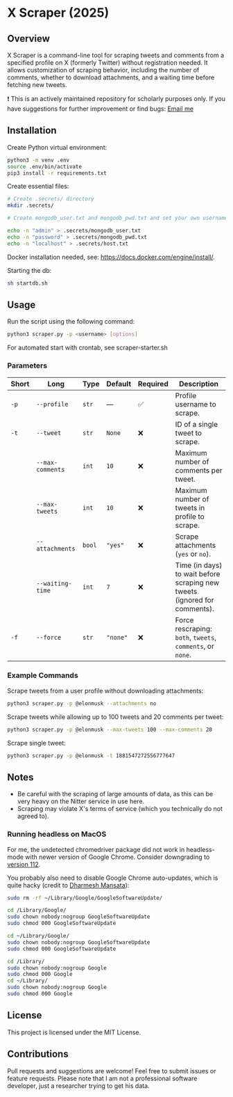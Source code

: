 # X Scraper (2025)

## Overview
X Scraper is a command-line tool for scraping tweets and comments from a specified profile on X (formerly Twitter) without registration needed. It allows customization of scraping behavior, including the number of comments, whether to download attachments, and a waiting time before fetching new tweets.

❗ This is an actively maintained repository for scholarly purposes only. If you have suggestions for further improvement or find bugs: [Email me](mailto:nico.giessmann@uni-luebeck.de)

## Installation

Create Python virtual environment:
```bash
python3 -m venv .env
source .env/bin/activate
pip3 install -r requirements.txt
```

Create essential files:
```bash
# Create .secrets/ directory
mkdir .secrets/

# Create mongodb_user.txt and mongodb_pwd.txt and set your own username and password (no update in Python scripts necessary). Be aware of newlines, which need to be removed!

echo -n "admin" > .secrets/mongodb_user.txt
echo -n "password" > .secrets/mongodb_pwd.txt
echo -n "localhost" > .secrets/host.txt
```

Docker installation needed, see: https://docs.docker.com/engine/install/.

Starting the db:
```bash
sh startdb.sh
```

## Usage
Run the script using the following command:

```sh
python3 scraper.py -p <username> [options]
```

For automated start with crontab, see scraper-starter.sh

### Parameters

| Short | Long             | Type   | Default  | Required | Description                                                |
|-------|------------------|--------|----------|----------|------------------------------------------------------------|
| `-p`  | `--profile`      | `str`  | —        | ✅       | Profile username to scrape.                                |
| `-t`  | `--tweet`        | `str`  | `None`   | ❌       | ID of a single tweet to scrape.                            |
|       | `--max-comments` | `int`  | `10`     | ❌       | Maximum number of comments per tweet.                      |
|       | `--max-tweets`   | `int`  | `10`     | ❌       | Maximum number of tweets in profile to scrape.             |
|       | `--attachments`  | `bool` | `"yes"`  | ❌       | Scrape attachments (`yes` or `no`).                        |
|       | `--waiting-time` | `int`  | `7`      | ❌       | Time (in days) to wait before scraping new tweets (ignored for comments). |
| `-f`  | `--force`        | `str`  | `"none"` | ❌       | Force rescraping: `both`, `tweets`, `comments`, or `none`. |

### Example Commands
Scrape tweets from a user profile without downloading attachments:

```sh
python3 scraper.py -p @elonmusk --attachments no
```

Scrape tweets while allowing up to 100 tweets and 20 comments per tweet:

```sh
python3 scraper.py -p @elonmusk --max-tweets 100 --max-comments 20
```

Scrape single tweet:

```sh
python3 scraper.py -p @elonmusk -t 1881547272556777647
```

## Notes
- Be careful with the scraping of large amounts of data, as this can be very heavy on the Nitter service in use here.
- Scraping may violate X's terms of service (which you technically do not agreed to).

### Running headless on MacOS
For me, the undetected chromedriver package did not work in headless-mode with newer version of Google Chrome. Consider downgrading to [version 112](https://google-chrome.en.uptodown.com/mac/download/99265871).

You probably also need to disable Google Chrome auto-updates, which is quite hacky (credit to [Dharmesh Mansata](https://stackoverflow.com/a/64923744)):

```sh
sudo rm -rf ~/Library/Google/GoogleSoftwareUpdate/

cd /Library/Google/
sudo chown nobody:nogroup GoogleSoftwareUpdate
sudo chmod 000 GoogleSoftwareUpdate

cd ~/Library/Google/
sudo chown nobody:nogroup GoogleSoftwareUpdate
sudo chmod 000 GoogleSoftwareUpdate

cd /Library/
sudo chown nobody:nogroup Google
sudo chmod 000 Google
cd ~/Library/                                                                                                                    
sudo chown nobody:nogroup Google
sudo chmod 000 Google
```

## License
This project is licensed under the MIT License.

## Contributions
Pull requests and suggestions are welcome! Feel free to submit issues or feature requests. Please note that I am not a professional software developer, just a researcher trying to get his data.